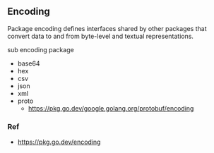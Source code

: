 ## Encoding
Package encoding defines interfaces shared by other packages that convert data to and from byte-level and textual representations.

sub encoding package
- base64
- hex
- csv
- json
- xml
- proto
  - https://pkg.go.dev/google.golang.org/protobuf/encoding

### Ref
- https://pkg.go.dev/encoding
